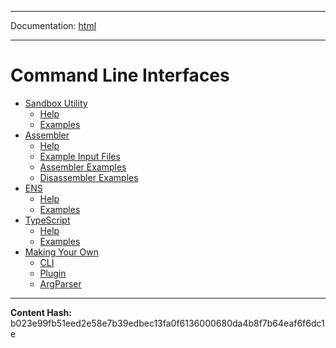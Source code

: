 -----

Documentation: [html](https://docs-beta.ethers.io/)

-----


Command Line Interfaces
=======================



* [Sandbox Utility](ethers)
  * [Help](ethers)
  * [Examples](ethers)
* [Assembler](asm)
  * [Help](asm)
  * [Example Input Files](asm)
  * [Assembler Examples](asm)
  * [Disassembler Examples](asm)
* [ENS](ens)
  * [Help](ens)
  * [Examples](ens)
* [TypeScript](typescript)
  * [Help](typescript)
  * [Examples](typescript)
* [Making Your Own](plugin)
  * [CLI](plugin)
  * [Plugin](plugin)
  * [ArgParser](plugin)



-----
**Content Hash:** b023e99fb51eed2e58e7b39edbec13fa0f6136000680da4b8f7b64eaf6f6dc1e